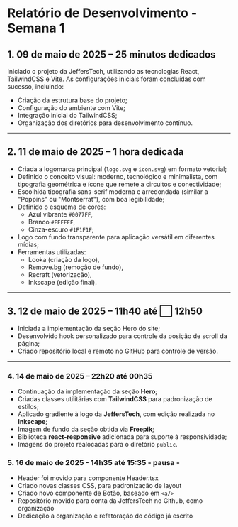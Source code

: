 # Relatório de Desenvolvimento - Semana 1

## 1. 09 de maio de 2025 – 25 minutos dedicados

Iniciado o projeto da JeffersTech, utilizando as tecnologias React, TailwindCSS e Vite. As configurações iniciais foram concluídas com sucesso, incluindo:

* Criação da estrutura base do projeto;
* Configuração do ambiente com Vite;
* Integração inicial do TailwindCSS;
* Organização dos diretórios para desenvolvimento contínuo.

---

## 2. 11 de maio de 2025 – 1 hora dedicada

* Criada a logomarca principal (`logo.svg` e `icon.svg`) em formato vetorial;
* Definido o conceito visual: moderno, tecnológico e minimalista, com tipografia geométrica e ícone que remete a circuitos e conectividade;
* Escolhida tipografia sans-serif moderna e arredondada (similar a "Poppins" ou "Montserrat"), com boa legibilidade;
* Definido o esquema de cores:
    * Azul vibrante `#0077FF`,
    * Branco `#FFFFFF`,
    * Cinza-escuro `#1F1F1F`;
* Logo com fundo transparente para aplicação versátil em diferentes mídias;
* Ferramentas utilizadas:
    * Looka (criação da logo),
    * Remove.bg (remoção de fundo),
    * Recraft (vetorização),
    * Inkscape (edição final).


---

## 3. 12 de maio de 2025 – 11h40 até ⬜ 12h50
* Iniciada a implementação da seção Hero do site;
* Desenvolvido hook personalizado para controle da posição de scroll da página;
* Criado repositório local e remoto no GitHub para controle de versão.

---

### 4. 14 de maio de 2025 – 22h20 até 00h35

* Continuação da implementação da seção **Hero**;
* Criadas classes utilitárias com **TailwindCSS** para padronização de estilos;
* Aplicado gradiente à logo da **JeffersTech**, com edição realizada no **Inkscape**;
* Imagem de fundo da seção obtida via **Freepik**;
* Biblioteca **react-responsive** adicionada para suporte à responsividade;
* Imagens do projeto realocadas para o diretório `public`.

### 5. 16 de maio de 2025 - 14h35 até 15:35 - pausa - 

* Header foi movido para componente Header.tsx
* Criado novas classes CSS, para padronização de layout
* Criado novo componente de Botão, baseado em `<a/>`
* Repositório movido para conta da JeffersTech no Github, como organização
* Dedicação a organização e refatoração do código já escrito